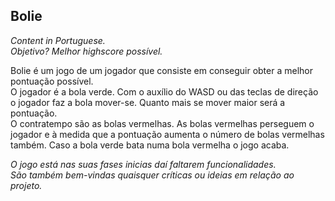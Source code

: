 ## Bolie
*Content in Portuguese.  
Objetivo? Melhor highscore possível.*


Bolie é um jogo de um jogador que consiste em conseguir obter a melhor pontuação possível.  
O jogador é a bola verde. Com o auxílio do WASD ou das teclas de direção o jogador faz a bola mover-se. Quanto mais se mover maior será a pontuação.  
O contratempo são as bolas vermelhas. As bolas vermelhas perseguem o jogador e à medida que a pontuação aumenta o número de bolas vermelhas também. Caso a bola verde bata numa bola vermelha o jogo acaba.

*O jogo está nas suas fases inicias daí faltarem funcionalidades.*  
*São também bem-vindas quaisquer críticas ou ideias em relação ao projeto.*
